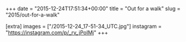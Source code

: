+++
date = "2015-12-24T17:51:34+00:00"
title = "Out for a walk"
slug = "2015/out-for-a-walk"

[extra]
images = ["/2015-12-24_17-51-34_UTC.jpg"]
instagram = "https://instagram.com/p/_rv_jPoIMj"
+++
